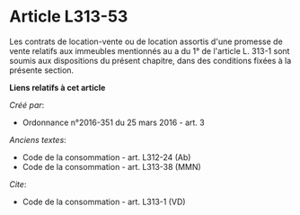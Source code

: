 # Article L313-53

Les contrats de location-vente ou de location assortis d'une promesse de vente relatifs aux immeubles mentionnés au a du 1°
de l'article L. 313-1 sont soumis aux dispositions du présent chapitre, dans des conditions fixées à la présente section.

**Liens relatifs à cet article**

_Créé par_:

  - Ordonnance n°2016-351 du 25 mars 2016 - art. 3

_Anciens textes_:

  - Code de la consommation - art. L312-24 (Ab)
  - Code de la consommation - art. L313-38 (MMN)

_Cite_:

  - Code de la consommation - art. L313-1 (VD)
